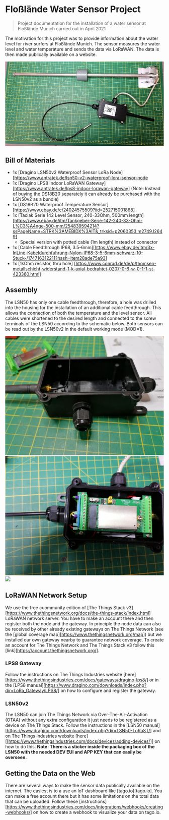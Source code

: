 # Floßlände Water Sensor Project
> Project documentation for the installation of a water sensor at Floßlände Munich carried out in April 2021

The motivation for this project was to provide information about the water level for river surfers at Floßlände Munich. 
The sensor measures the water level and water temperature and sends the data via LoRaWAN. The data is then made publically available on a website.

![](\pics\IMG_20210402_162449.jpg)

## Bill of Materials

* 1x [Dragino LSN50v2 Waterproof Sensor LoRa Node][https://www.antratek.de/lsn50-v2-waterproof-lora-sensor-node 
* 1x [Dragino LPS8 Indoor LoRaWAN Gateway][https://www.antratek.de/lps8-indoor-lorawan-gateway] (Note: Instead of buying the DS18B20 separately it can already be purchased with the LSN50v2 as a bundle)
* 1x [DS18B20 Waterproof Temperature Sensor] [https://www.ebay.de/c/24024575509?iid=252715001868]
* 1x [Taciak Serie 142 Level Sensor, 240-33Ohm, 500mm length][https://www.ebay.de/itm/Tankgeber-Serie-142-240-33-Ohm-L%C3%A4nge-500-mm/254839594214?ssPageName=STRK%3AMEBIDX%3AIT&_trksid=p2060353.m2749.l2649]
	* Special version with potted cable (1m length) instead of connector
* 1x [Cable Feedthrough IP68, 3.5-6mm][https://www.ebay.de/itm/3x-InLine-Kabeldurchfuhrung-Nylon-IP68-3-5-6mm-schwarz-10-Stuck-/174716312211?hash=item28ade75a93]
* 1x [1kOhm resistor, thru hole] [https://www.conrad.de/de/p/thomsen-metallschicht-widerstand-1-k-axial-bedrahtet-0207-0-6-w-0-1-1-st-423360.html]


## Assembly

The LSN50 has only one cable feedthrough, therefore, a hole was drilled into the housing for the installation of an additional cable feedthrough. This allows the connection of both the temperature and the level sensor. 
All cables were shortened to the desired length and connected to the screw terminals of the LSN50 according to the schematic below.
Both sensors can be read out by the LSN50v2 in the default working mode (MOD=1).

![](\pics\IMG_20210402_145948.jpg)
![](\pics\IMG_20210402_162306.jpg)
![](\schematic\SN50v2_schematic.PNG)


## LoRaWAN Network Setup

We use the free cuommunity edition of [The Things Stack v3][https://www.thethingsnetwork.org/docs/the-things-stack/index.html] LoRaWAN network server. 
You have to make an account there and then register both the node and the gateway. 
In principle the node data can also be received by other already existing gateways on The Things Network (see the [global coverage map][https://www.thethingsnetwork.org/map]) but we installed our own gateway nearby to guarantee network coverage.
To create an account for The Things Network and The Things Stack v3 follow this [link][https://account.thethingsnetwork.org/]. 


### LPS8 Gateway

Follow the instructions on The Things Industries website [here][https://www.thethingsindustries.com/docs/gateways/dragino-lps8/] or in the [LPS8 manual][https://www.dragino.com/downloads/index.php?dir=LoRa_Gateway/LPS8/] on how to configure and register the gateway.

### LSN50v2

The LSN50 can join The Things Network via Over-The-Air-Activation (OTAA) without any extra configuration it just needs to be registered as a device on The Things Stack. 
Follow the instructions in the [LSN50 manual][https://www.dragino.com/downloads/index.php?dir=LSN50-LoRaST/] and on The Things Industries website [here][[https://www.thethingsindustries.com/docs/devices/adding-devices/]] on how to do this. 
**Note: There is a sticker inside the packaging box of the LSN50 with the needed DEV EUI and APP KEY that can easily be overseen.**

## Getting the Data on the Web

There are several ways to make the sensor data publically available on the internet.
The easiest is to a use an IoT dashboard like [tago.io][tago.io]. 
You can make a free account there but it has some limitations on the total data that can be uploaded.
Follow these [instructions][https://www.thethingsindustries.com/docs/integrations/webhooks/creating-webhooks/] on how to create a webhook to visualize your data on tago.io.

